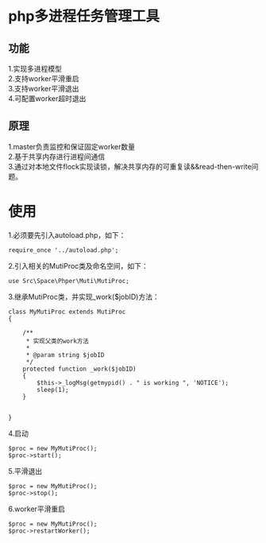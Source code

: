 # php多进程任务管理工具   

## 功能    
1.实现多进程模型      
2.支持worker平滑重启    
3.支持worker平滑退出    
4.可配置worker超时退出     

## 原理   
1.master负责监控和保证固定worker数量    
2.基于共享内存进行进程间通信    
3.通过对本地文件flock实现读锁，解决共享内存的可重复读&&read-then-write问题。    
    
# 使用    
1.必须要先引入autoload.php，如下：  

	require_once '../autoload.php';  
	
2.引入相关的MutiProc类及命名空间，如下：  
	
	use Src\Space\Phper\Muti\MutiProc;  
	
3.继承MutiProc类，并实现_work($jobID)方法：  

	class MyMutiProc extends MutiProc
	{
	
	    /**
	     * 实现父类的work方法
	     * 
	     * @param string $jobID
	     */
	    protected function _work($jobID)
	    {
	        $this->_logMsg(getmypid() . " is working ", 'NOTICE');
	        sleep(1);
	    }
	
	
	}
	
4.启动    

	$proc = new MyMutiProc();
    $proc->start();

5.平滑退出    

	$proc = new MyMutiProc();
    $proc->stop();

6.worker平滑重启    

	$proc = new MyMutiProc();
    $proc->restartWorker();
